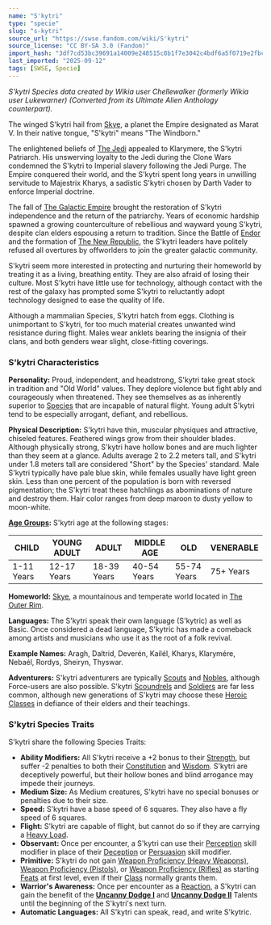 ```yaml
---
name: "S'kytri"
type: "specie"
slug: "s-kytri"
source_url: "https://swse.fandom.com/wiki/S'kytri"
source_license: "CC BY-SA 3.0 (Fandom)"
import_hash: "3df7cd53bc39691a14009e248515c8b1f7e3042c4bdf6a5f0719e2fbc5519bb8"
last_imported: "2025-09-12"
tags: [SWSE, Specie]
---
```

*S'kytri Species data created by Wikia user Chellewalker (formerly Wikia user Lukewarner) (Converted from its Ultimate Alien Anthology counterpart).*

The winged S'kytri hail from [Skye](https://swse.fandom.com/wiki/Skye), a planet the Empire designated as Marat V. In their native tongue, "S'kytri" means "The Windborn."

The enlightened beliefs of [The Jedi](https://swse.fandom.com/wiki/The_Jedi) appealed to Klarymere, the S'kytri Patriarch. His unswerving loyalty to the Jedi during the Clone Wars condemned the S'kytri to Imperial slavery following the Jedi Purge. The Empire conquered their world, and the S'kytri spent long years in unwilling servitude to Majestrix Kharys, a sadistic S'kytri chosen by Darth Vader to enforce Imperial doctrine.

The fall of [The Galactic Empire](https://swse.fandom.com/wiki/The_Galactic_Empire) brought the restoration of S'kytri independence and the return of the patriarchy. Years of economic hardship spawned a growing counterculture of rebellious and wayward young S'kytri, despite clan elders espousing a return to tradition. Since the Battle of [Endor](https://swse.fandom.com/wiki/Endor) and the formation of [The New Republic](https://swse.fandom.com/wiki/The_New_Republic), the S'kytri leaders have politely refused all overtures by offworlders to join the greater galactic community.

S'kytri seem more interested in protecting and nurturing their homeworld by treating it as a living, breathing entity. They are also afraid of losing their culture. Most S'kytri have little use for technology, although contact with the rest of the galaxy has prompted some S'kytri to reluctantly adopt technology designed to ease the quality of life.

Although a mammalian Species, S'kytri hatch from eggs. Clothing is unimportant to S'kytri, for too much material creates unwanted wind resistance during flight. Males wear anklets bearing the insignia of their clans, and both genders wear slight, close-fitting coverings.

### S'kytri Characteristics
**Personality:** Proud, independent, and headstrong, S'kytri take great stock in tradition and "Old World" values. They deplore violence but fight ably and courageously when threatened. They see themselves as as inherently superior to [Species](https://swse.fandom.com/wiki/Species) that are incapable of natural flight. Young adult S'kytri tend to be especially arrogant, defiant, and rebellious.

**Physical Description:** S'kytri have thin, muscular physiques and attractive, chiseled features. Feathered wings grow from their shoulder blades. Although physically strong, S'kytri have hollow bones and are much lighter than they seem at a glance. Adults average 2 to 2.2 meters tall, and S'kytri under 1.8 meters tall are considered "Short" by the Species' standard. Male S'kytri typically have pale blue skin, while females usually have light green skin. Less than one percent of the population is born with reversed pigmentation; the S'kytri treat these hatchlings as abominations of nature and destroy them. Hair color ranges from deep maroon to dusty yellow to moon-white.

**[Age Groups](https://swse.fandom.com/wiki/Age_Groups):** S'kytri age at the following stages:

| CHILD | YOUNG ADULT | ADULT | MIDDLE AGE | OLD | VENERABLE |
| --- | --- | --- | --- | --- | --- |
| 1-11 Years | 12-17 Years | 18-39 Years | 40-54 Years | 55-74 Years | 75+ Years |

**Homeworld:** [Skye](https://swse.fandom.com/wiki/Skye), a mountainous and temperate world located in [The Outer Rim](https://swse.fandom.com/wiki/The_Outer_Rim).

**Languages:** The S'kytri speak their own language (S'kytric) as well as Basic. Once considered a dead language, S'kytric has made a comeback among artists and musicians who use it as the root of a folk revival.

**Example Names:** Aragh, Daltrid, Deverén, Kailél, Kharys, Klarymére, Nebaél, Rordys, Sheiryn, Thyswar.

**Adventurers:** S'kytri adventurers are typically [Scouts](https://swse.fandom.com/wiki/Scouts) and [Nobles](https://swse.fandom.com/wiki/Nobles), although Force-users are also possible. S'kytri [Scoundrels](https://swse.fandom.com/wiki/Scoundrels) and [Soldiers](https://swse.fandom.com/wiki/Soldiers) are far less common, although new generations of S'kytri may choose these [Heroic Classes](https://swse.fandom.com/wiki/Heroic_Classes) in defiance of their elders and their teachings.

### S'kytri Species Traits
S'kytri share the following Species Traits:
- **Ability Modifiers:** All S'kytri receive a +2 bonus to their [Strength](https://swse.fandom.com/wiki/Strength), but suffer -2 penalties to both their [Constitution](https://swse.fandom.com/wiki/Constitution) and [Wisdom](https://swse.fandom.com/wiki/Wisdom). S'kytri are deceptively powerful, but their hollow bones and blind arrogance may impede their journeys.
- **Medium Size:** As Medium creatures, S'kytri have no special bonuses or penalties due to their size.
- **Speed:** S'kytri have a base speed of 6 squares. They also have a fly speed of 6 squares.
- **Flight:** S'kytri are capable of flight, but cannot do so if they are carrying a [Heavy Load](https://swse.fandom.com/wiki/Heavy_Load).
- **Observant:** Once per encounter, a S'kytri can use their [Perception](https://swse.fandom.com/wiki/Perception) skill modifier in place of their [Deception](https://swse.fandom.com/wiki/Deception) or [Persuasion](https://swse.fandom.com/wiki/Persuasion) skill modifier.
- **Primitive:** S'kytri do not gain [Weapon Proficiency (Heavy Weapons)](https://swse.fandom.com/wiki/Weapon_Proficiency_(Heavy_Weapons)), [Weapon Proficiency (Pistols)](https://swse.fandom.com/wiki/Weapon_Proficiency_(Pistols)), or [Weapon Proficiency (Rifles)](https://swse.fandom.com/wiki/Weapon_Proficiency_(Rifles)) as starting [Feats](https://swse.fandom.com/wiki/Feats) at first level, even if their [Class](https://swse.fandom.com/wiki/Class) normally grants them.
- **Warrior's Awareness:** Once per encounter as a [Reaction](https://swse.fandom.com/wiki/Reaction), a S'kytri can gain the benefit of the **[Uncanny Dodge I](https://swse.fandom.com/wiki/Uncanny_Dodge_I)** and **[Uncanny Dodge II](https://swse.fandom.com/wiki/Uncanny_Dodge_II)** Talents until the beginning of the S'kytri's next turn.
- **Automatic Languages:** All S'kytri can speak, read, and write S'kytric.
